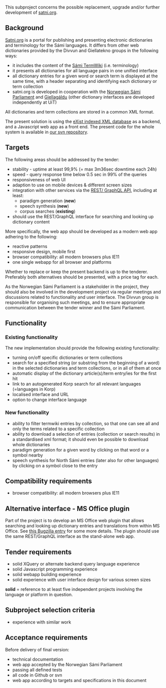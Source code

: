 This subproject concerns the possible replacement, upgrade and/or further development of [satni.org](http://satni.org/).

## Background

[Satni.org](http://satni.org/) is a portal for publishing and presenting electronic dictionaries and terminology for the Sámi languages. It differs from other web dictionaries provided by the Divvun and Giellatekno groups in the following ways:

* it includes the content of the [Sámi TermWiki](https://satni.uit.no/termwiki) (i.e. terminology)
* it presents all dictionaries for all language pairs in one unified interface
* all dictionary entries for a given word or search term is displayed at the same time, with a header separating and identifying each dictionary or term collection
* satni.org is developed in cooperation with the [Norwegian Sámi Parliament](https://samediggi.no/) and [Giellagáldu](http://www.giella.org/) (other dictionary interfaces are developed independently at UiT)

All dictionaries and term collections are stored in a common XML format.

The present solution is using the [eXist indexed XML database](http://exist-db.org/) as a backend, and a Javascript web app as a front end. The present code for the whole system is available in [our svn repository](https://gtsvn.uit.no/langtech/trunk/apps/risten2/).

## Targets

The following areas should be addressed by the tender:

* stability - uptime at least 99,9% (= max 3m36sec downtime each 24h)
* speed - query response time below 0.5 sec in 99% of the queries
* responsiveness of web UI
* adaption to use on mobile devices & different screen sizes
* integration with other services via the [REST/ GraphQL API](REST_API.md), including at least:
    * paradigm generation (**new**)
    * speech synthesis (**new**)
    * corpus searches (**existing**)
* should use the REST/GraphQL interface for searching and looking up dictionary content

More specifically, the web app should be developed as a modern web app adhering to the following:

* reactive patterns
* responsive design, mobile first
* browser compatibility: all modern browsers plus IE11
* one single webapp for all browser and platforms

Whether to replace or keep the present backend is up to the tenderer. Preferably both alternatives should be presented, with a price tag for each.

As the Norwegian Sámi Parliament is a stakeholder in the project, they should also be involved in the development project via regular meetings and discussions related to functionality and user interface. The Divvun group is responsible for organising such meetings, and to ensure appropriate communication between the tender winner and the Sámi Parliament.

## Functionality

### Existing functionality

The new implementation should provide the following existing functionality:

* turning on/off specific dictionaries or term collections
* search for a specified string (or substring from the beginning of a word) in the selected dictionaries and term collections, or in all of them at once
* automatic display of the dictionary article(s)/term entry/ies for the first hit
* link to an autogenerated Korp search for all relevant languages (=languages in Korp)
* localised interface and URL
* option to change interface language

### New functionality

* ability to filter termwiki entries by collection, so that one can see all and only the terms related to a specific collection
* ability to download a selection of entries (collection or search results) in a standardised xml format; it should even be possible to download whole dictionaries
* paradigm generation for a given word by clicking on that word or a symbol nearby
* speech synthesis for North Sámi entries (later also for other languages) by clicking on a symbol close to the entry

## Compatibility requirements

* browser compatibility: all modern browsers plus IE11

## Alternative interface - MS Office plugin

Part of the project is to develop an MS Office web plugin that allows searching and looking up dictionary entries and translations from within MS Office. See [this Bugzilla entry](http://giellatekno.uit.no/bugzilla/show_bug.cgi?id=2443) for some more details. The plugin should use the same REST/GraphQL interface as the stand-alone web app.

## Tender requirements

* solid XQuery or alternate backend query language experience
* solid Javascript programming experience
* solid webapp building experience
* solid experience with user interface design for various screen sizes

**solid** = reference to at least five independent projects involving the language or platform in question.

## Subproject selection criteria

* experience with similar work

## Acceptance requirements

Before delivery of final version:

* technical documentation
* web app accepted by the Norwegian Sámi Parliament
* passing all defined tests
* all code in Github or svn
* web app according to targets and specifications in this document
